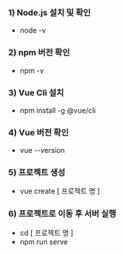 ### 1) Node.js 설치 및 확인
  - node -v

### 2) npm 버전 확인
  - npm -v

### 3) Vue Cli 설치
  - npm install -g @vue/cli
  
### 4) Vue 버전 확인
  - vue --version
  
### 5) 프로젝트 생성
  - vue create [ 프로젝트 명 ]
  
### 6) 프로젝트로 이동 후 서버 실행
  - cd [ 프로젝트 명 ]
  - npm run serve
